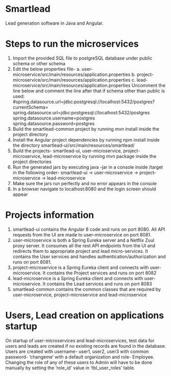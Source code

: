 # Smartlead
Lead generation software in Java and Angular.

# Steps to run the microservices 
1. Import the provided SQL file to postgreSQL database under public schema or other schema 
2. Edit the below properties file- 
   a. user-microservice/src/main/resources/application.properties 
   b. project-microservice/src/main/resources/application.properties 
   c. lead-microservice/src/main/resources/application.properties 
   Uncomment the line below and comment the line after that if schema other than public is used: 
   #spring.datasource.url=jdbc:postgresql://localhost:5432/postgres?currentSchema=<schemaName>
   spring.datasource.url=jdbc:postgresql://localhost:5432/postgres spring.datasource.username=postgres spring.datasource.password=postgres 
3. Build the smartlead-common project by running mvn install inside the project directory 
4. Install the Angular project dependencies by running npm install inside the directory smartlead-ui/src/main/resources/smartlead/ 
5. Build the projects- smartlead-ui, user-microservice, project-microservice, lead-microservice by running mvn package inside the project directories 
6. Run the generated jars by executing java -jar <jar-filename> in a console inside <project-name>/target in the following order- smartlead-ui -> user-microservice -> project-microservice -> lead-microservice 
7. Make sure the jars run perfectly and no error appears in the console 
8. In a browser navigate to localhost:8080 and the login screen should appear
  
# Projects information
1. smartlead-ui contains the Angular 8 code and runs on port 8080. All API requests from the UI are made to user-microservice on port 8081. 
2. user-microservice is both a Spring Eureka server and a Netflix Zuul proxy server. It consumes all the rest API endpoints from the UI and redirects them to appropriate project and lead micro-services. It contains the User services and handles authentication/authorization and runs on port 8081. 
3. project-microservice is a Spring Eureka client and connects with user-microservice. It contains the Project services and runs on port 8082 
4. lead-microservice is a Spring Eureka client and connects with user-microservice. It contains the Lead services and runs on port 8083 
5. smartlead-common contains the common classes that are required by user-microservice, project-microservice and lead-microservice

# Users, Lead creation on applications startup
 On startup of user-microservices and lead-microservices, test data for users and leads are created if no existing records are found in the database. Users are created with username- user1, user2, user3 with common password- ‘changeme’ with a default organization and role- Employee. Changing the role of any of these users to Admin will have to be done manually by setting the ‘role_id’ value in ‘tbl_user_roles’ table.
